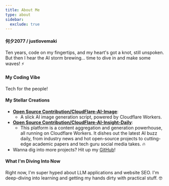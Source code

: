 ```yaml
---
title: About Me
type: about
sidebar:
  exclude: true
---
```

#### 何夕2077 / justlovemaki

Ten years, code on my fingertips, and my heart's got a knot, still unspoken.
But then I hear the AI storm brewing... time to dive in and make some waves! ⚡️

#### My Coding Vibe

Tech for the people!

#### My Stellar Creations

*   **[Open Source Contribution/CloudFlare-AI-Image](https://github.com/justlovemaki/CloudFlare-AI-Image)**:
    *   A slick AI image generation script, powered by Cloudflare Workers.
*   **[Open Source Contribution/CloudFlare-AI-Insight-Daily](https://github.com/justlovemaki/CloudFlare-AI-Insight-Daily)**:
    *   This platform is a content aggregation and generation powerhouse, all running on Cloudflare Workers. It dishes out the latest AI buzz daily, from industry news and hot open-source projects to cutting-edge academic papers and tech guru social media takes. 🔥
*   Wanna dig into more projects? Hit up my [GitHub](https://github.com/justlovemaki)!

#### What I'm Diving Into Now

Right now, I'm super hyped about LLM applications and website SEO. I'm deep-diving into learning and getting my hands dirty with practical stuff. 🤓
